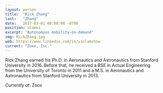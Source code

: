 ```yaml
---
layout: person
title:  "Rick Zhang"
last:   "Zhang"
date:   2017-03-01 00:00:00 -0700
position: alumni
excerpt: "Autonomous mobility-on-demand"
img: RickZhang.jpg
web: https://www.linkedin.com/in/yinlamchow
current: "Zoox, Inc."
---
```


Rick Zhang earned his Ph.D. in Aeronautics and Astronautics from Stanford University in 2016. Before that, he received a BSE in Actual Engineering from the University of Toronto in 2011 and a M.S. in Aeronautics and Astronautics from Stanford University in 2013.


*Currently at*: Zoox